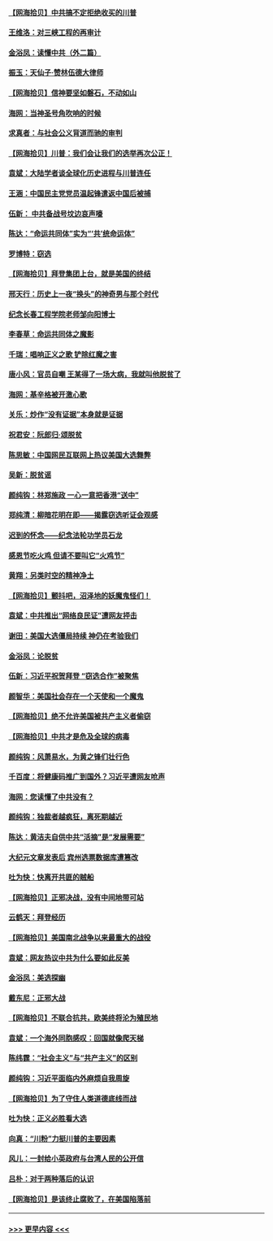 #### [【网海拾贝】中共搞不定拒绝收买的川普](../pages/nsc993/n12598955.md?t=12061502) 
#### [王维洛：对三峡工程的再审计](../pages/nsc993/n12598436.md?t=12061502) 
#### [金浴凤：读懂中共（外二篇）](../pages/nsc993/n12597943.md?t=12061502) 
#### [振玉：天仙子‧赞林伍德大律师](../pages/nsc993/n12597929.md?t=12061502) 
#### [【网海拾贝】信神要坚如磐石，不动如山](../pages/nsc993/n12597901.md?t=12061502) 
#### [海网：当神圣号角吹响的时候](../pages/nsc993/n12595891.md?t=12061502) 
#### [求真者：与社会公义背道而驰的审判](../pages/nsc993/n12595868.md?t=12061502) 
#### [【网海拾贝】川普：我们会让我们的选举再次公正！](../pages/nsc993/n12594930.md?t=12061502) 
#### [袁斌：大陆学者谈全球化历史进程与川普连任](../pages/nsc993/n12594690.md?t=12061502) 
#### [王涵：中国民主党党员温起锋遣返中国后被捕](../pages/nsc993/n12594540.md?t=12061502) 
#### [伍新： 中共备战号坟边哀声嚎](../pages/nsc993/n12593086.md?t=12061502) 
#### [陈达：“命运共同体”实为“‘共’统命运体”](../pages/nsc993/n12590865.md?t=12061502) 
#### [罗博特：窃选](../pages/nsc993/n12590619.md?t=12061502) 
#### [【网海拾贝】拜登集团上台，就是美国的终结](../pages/nsc993/n12589725.md?t=12061502) 
#### [邢天行：历史上一夜“换头”的神奇男与那个时代](../pages/nsc993/n12589424.md?t=12061502) 
#### [纪念长春工程学院老师邹向阳博士](../pages/nsc993/n12585390.md?t=12061502) 
#### [李春草：命运共同体之魔影](../pages/nsc993/n12585026.md?t=12061502) 
#### [千瑞：唱响正义之歌 铲除红魔之害](../pages/nsc993/n12585002.md?t=12061502) 
#### [唐小风：官员自嘲 王某得了一场大病，我就叫他脱贫了](../pages/nsc993/n12584981.md?t=12061502) 
#### [海网：基辛格被开激心歌](../pages/nsc993/n12584946.md?t=12061502) 
#### [关乐：炒作“没有证据”本身就是证据](../pages/nsc993/n12583146.md?t=12061502) 
#### [祝君安：阮郎归‧颂脱贫](../pages/nsc993/n12583119.md?t=12061502) 
#### [陈思敏：中国网民互联网上热议美国大选舞弊](../pages/nsc993/n12582845.md?t=12061502) 
#### [吴新：脱贫谣](../pages/nsc993/n12580839.md?t=12061502) 
#### [颜纯钩：林郑施政 一心一意把香港“送中”](../pages/nsc993/n12580805.md?t=12061502) 
#### [郑纯清：柳暗花明在即——揭露窃选听证会观感](../pages/nsc993/n12580795.md?t=12061502) 
#### [迟到的怀念——纪念法轮功学员石龙](../pages/nsc993/n12580245.md?t=12061502) 
#### [感恩节吃火鸡  但请不要叫它“火鸡节”](../pages/nsc993/n12580252.md?t=12061502) 
#### [黄翔：另类时空的精神净土](../pages/nsc993/n12578638.md?t=12061502) 
#### [【网海拾贝】颤抖吧，沼泽地的妖魔鬼怪们！](../pages/nsc993/n12578552.md?t=12061502) 
#### [袁斌：中共推出“网络良民证”遭网友抨击](../pages/nsc993/n12578511.md?t=12061502) 
#### [谢田：美国大选僵局持续 神仍在考验我们](../pages/nsc993/n12577432.md?t=12061502) 
#### [金浴凤：论脱贫](../pages/nsc993/n12576386.md?t=12061502) 
#### [伍新：习近平祝贺拜登 “窃选合作”被聚焦](../pages/nsc993/n12576358.md?t=12061502) 
#### [颜智华：美国社会存在一个天使和一个魔鬼](../pages/nsc993/n12574299.md?t=12061502) 
#### [【网海拾贝】绝不允许美国被共产主义者偷窃](../pages/nsc993/n12573396.md?t=12061502) 
#### [【网海拾贝】中共才是危及全球的病毒](../pages/nsc993/n12571204.md?t=12061502) 
#### [颜纯钩：风萧易水，为黄之锋们壮行色](../pages/nsc993/n12571487.md?t=12061502) 
#### [千百度：将健康码推广到国外？习近平遭网友呛声](../pages/nsc993/n12570808.md?t=12061502) 
#### [海网：您读懂了中共没有？](../pages/nsc993/n12570487.md?t=12061502) 
#### [颜纯钩：独裁者越疯狂，离死期越近](../pages/nsc993/n12569055.md?t=12061502) 
#### [陈达：黄洁夫自供中共“活摘”是“发展需要”](../pages/nsc993/n12568541.md?t=12061502) 
#### [大纪元文章发表后 宾州选票数据库遭篡改](../pages/nsc993/n12568105.md?t=12061502) 
#### [吐为快：快离开共匪的贼船](../pages/nsc993/n12568462.md?t=12061502) 
#### [【网海拾贝】正邪决战，没有中间地带可站](../pages/nsc993/n12568439.md?t=12061502) 
#### [云鹤天：拜登经历](../pages/nsc993/n12567294.md?t=12061502) 
#### [【网海拾贝】美国南北战争以来最重大的战役](../pages/nsc993/n12567247.md?t=12061502) 
#### [袁斌：网友热议中共为什么要如此反美](../pages/nsc993/n12567162.md?t=12061502) 
#### [金浴凤：美选探幽](../pages/nsc993/n12567147.md?t=12061502) 
#### [戴东尼：正邪大战](../pages/nsc993/n12567033.md?t=12061502) 
#### [【网海拾贝】不联合抗共，欧美终将沦为殖民地](../pages/nsc993/n12565068.md?t=12061502) 
#### [袁斌：一个海外同胞感叹：回国就像爬天梯](../pages/nsc993/n12564986.md?t=12061502) 
#### [陈纬霆：“社会主义”与“共产主义”的区别](../pages/nsc993/n12562417.md?t=12061502) 
#### [颜纯钩：习近平面临内外麻烦自我周旋](../pages/nsc993/n12563356.md?t=12061502) 
#### [【网海拾贝】为了守住人类道德底线而战](../pages/nsc993/n12562542.md?t=12061502) 
#### [吐为快：正义必胜看大选](../pages/nsc993/n12561967.md?t=12061502) 
#### [向真：“川粉”力挺川普的主要因素](../pages/nsc993/n12560774.md?t=12061502) 
#### [风儿：一封给小英政府与台湾人民的公开信](../pages/nsc993/n12560581.md?t=12061502) 
#### [吕朴：对于两种落后的认识](../pages/nsc993/n12560492.md?t=12061502) 
#### [【网海拾贝】是该终止腐败了，在美国陷落前](../pages/nsc993/n12559936.md?t=12061502) 

----
#### [ >>> 更早内容 <<< ](../indexes/nsc993-earlier.md)
